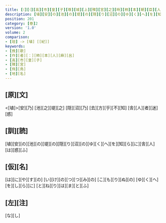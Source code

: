 ```yaml
---
title: [（][（][高][市][皇][子][尊][城][上][殯][宮][之][時][柿][本][朝][臣][人][麻][呂][作][歌][一][首][[并][短][歌]][）][短][歌][二][首][）]
description: [埴][安][の][池][の][堤][の][隠][り][沼][の][ゆ][く][へ][を][知][ら][に][舎][人][は][惑][ふ]
position: 201
category: [巻]2
version: '1.0'
volume: 2
comparison:
- [垣] -> [埴] [[紀]]
keywords:
- [挽][歌]
- [作][者][：][柿][本][人][麻][呂]
- [高][市][皇][子]
- [殯][宮]
- [飛][鳥]
- [地][名]
---
```


## [原][文]

<[埴]>[安][乃] [池][之][堤][之] [隠][沼][乃] [去][方][乎][不][知] [舎][人][者][迷][惑]

## [訓][読]

[埴][安][の][池][の][堤][の][隠][り][沼][の][ゆ][く][へ][を][知][ら][に][舎][人][は][惑][ふ]

## [仮][名]

[は][に][や][す][の] [い][け][の][つ][つ][み][の] [こ][も][り][ぬ][の] [ゆ][く][へ][を][し][ら][に] [と][ね][り][は][ま][と][ふ]

## [左][注]

[な][し]
